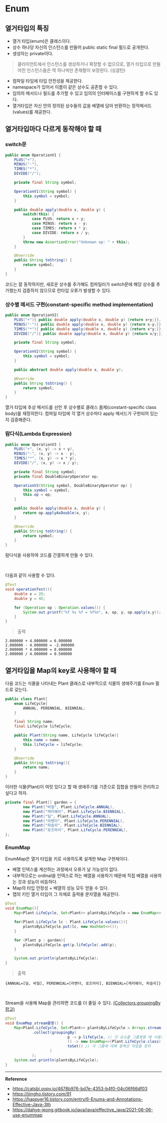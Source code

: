 # Enum

## 열거타입의 특징
- 열거 타입(enum)은 클래스이다.
- 상수 하나당 자신의 인스턴스를 만들어 public static final 필드로 공개한다.
- 생성자는 private이다.
> 클라이언트에서 인스턴스를 생성하거나 확장할 수 없으므로, 열거 타입으로 만들어진 인스턴스들은 딱 하나씩만 존재함이 보장된다. (싱글턴)
- 컴파일 타임에 타입 안전성을 제공한다.
- namespace가 있어서 이름이 같은 상수도 공존할 수 있다.
- 임의의 메서드나 필드를 추가할 수 있고 임의의 인터페이스를 구현하게 할 수도 있다.
- 열거타입은 자신 안의 정의된 상수들의 값을 배열에 담아 반환하는 정적메서드(values)를 제공한다.

## 열거타입마다 다르게 동작해야 할 때

### switch문
```java
public enum OperationV1 {
    PLUS("+"),
    MINUS("-"),
    TIMES("*"),
    DIVIDE("/");

    private final String symbol;

    OperationV1(String symbol) {
        this.symbol = symbol;
    }

    public double apply(double x, double y) {
        switch(this) {
            case PLUS: return x + y;
            case MINUS: return x - y;
            case TIMES: return x * y;
            case DIVIDE: return x / y;
        }
        throw new AssertionError("Unknown op: " + this);
    }

    @Override
    public String toString() {
        return symbol;
    }
}
```
코드는 잘 동작하지만, 새로운 상수를 추가해도 컴파일러가 switch문에 해당 상수를 추가했는지 검증하지 않으므로 런타임 오류가 발생할 수 있다.

### 상수별 메서드 구현(constant-specific method implementation)
```java
public enum OperationV2{
    PLUS("+"){ public double apply(double x, double y) {return x+y;}},
    MINUS("-"){ public double apply(double x, double y) {return x-y;}},
    TIMES("*"){ public double apply(double x, double y) {return x*y;}},
    DIVIDE("/"){ public double apply(double x, double y) {return x/y;}};

    private final String symbol;

    OperationV2(String symbol) {
        this.symbol = symbol;
    }

    public abstract double apply(double x, double y);

    @Override
    public String toString() {
        return symbol;
    }
}
```
열거 타입에 추상 메서드를 선언 후 상수별로 클래스 몸체(constant-specific class body)를 재정의한다. 컴파일 타임에 각 열거 상수마다 apply 메서드가 구현되어 있는지 검증해준다.

### 람다식(Lambda Expression)
```java
public enum OperationV3 {
    PLUS("+", (x, y) -> x + y),
    MINUS("-", (x, y) -> x - y),
    TIMES("*", (x, y) -> x * y),
    DIVIDE("/", (x, y) -> x / y);

    private final String symbol;
    private final DoubleBinaryOperator op;

    OperationV3(String symbol, DoubleBinaryOperator op) {
        this.symbol = symbol;
        this.op = op;
    }

    public double apply(double x, double y) {
        return op.applyAsDouble(x, y);
    }

    @Override
    public String toString() {
        return symbol;
    }
}
```
람다식을 사용하여 코드를 간결하게 만들 수 있다.

<br>

다음과 같이 사용할 수 있다.
```java
@Test
void operationTest(){
    double x = 2D;
    double y = 4D;

    for (Operation op : Operation.values()) {
        System.out.printf("%f %s %f = %f%n", x, op, y, op.apply(x,y));
    }
}
```
> 출력
```
2.000000 + 4.000000 = 6.000000
2.000000 - 4.000000 = -2.000000
2.000000 * 4.000000 = 8.000000
2.000000 / 4.000000 = 0.500000
```

## 열거타입을 Map의 key로 사용해야 할 때

다음 코드는 식물을 나타내는 Plant 클래스로 내부적으로 식물의 생애주기를 Enum 필드로 갖는다.
```java
public class Plant{
    enum LifeCycle{
        ANNUAL, PERENNIAL, BIENNIAL;
    }

    final String name;
    final LifeCycle lifeCycle;

    public Plant(String name, LifeCycle lifeCycle){
        this.name = name;
        this.lifeCycle = lifeCycle;
    }

    @Override
    public String toString(){
        return name;
    }
}
```
이러한 식물(Plant)이 여럿 있다고 할 때 생애주기를 기준으로 집합을 만들어 관리하고 싶다고 하자.
```java
private final Plant[] garden = {
        new Plant("바질", Plant.LifeCycle.ANNUAL),
        new Plant("캐러웨이", Plant.LifeCycle.BIENNIAL),
        new Plant("딜", Plant.LifeCycle.ANNUAL),
        new Plant("라벤더", Plant.LifeCycle.PERENNIAL),
        new Plant("파슬리", Plant.LifeCycle.BIENNIAL),
        new Plant("로즈마리", Plant.LifeCycle.PERENNIAL),
};
```

### EnumMap
EnumMap은 열거 타입을 키로 사용하도록 설계한 Map 구현체이다.
- 배열 인덱스를 계산하는 과정에서 오류가 날 가능성이 없다.
- 내부적으로는 ordinal을 인덱스로 하는 배열을 사용하기 때문에 직접 배열을 사용하는 것과 성능이 비등하다.
- Map의 타입 안정성 + 배열의 성능 모두 얻을 수 있다.
- 맵의 키인 열거 타입이 그 자체로 출력용 문자열을 제공한다.
```java
@Test
void EnumMap(){
    Map<Plant.LifeCycle, Set<Plant>> plantsByLifeCycle = new EnumMap<>(Plant.LifeCycle.class);

    for(Plant.LifeCycle lc : Plant.LifeCycle.values()){
        plantsByLifeCycle.put(lc, new HashSet<>());
    }

    for (Plant p : garden){
        plantsByLifeCycle.get(p.lifeCycle).add(p);
    }

    System.out.println(plantsByLifeCycle);
}
```
> 출력
```
{ANNUAL=[딜, 바질], PERENNIAL=[라벤더, 로즈마리], BIENNIAL=[캐러웨이, 파슬리]}
```

<br>

Stream을 사용해 Map을 관리하면 코드를 더 줄일 수 있다. [(Collectors.groupingBy 참고)](https://umanking.github.io/2021/07/31/java-stream-grouping-by-example/)
```java
@Test
void EnumMap_stream활용() {
    Map<Plant.LifeCycle, Set<Plant>> plantsByLifeCycle = Arrays.stream(garden)
            .collect(groupingBy(
                            p -> p.lifeCycle, // 각 요소를 그룹화할 때 사용할 키를 반환
                            () -> new EnumMap<>(Plant.LifeCycle.class), // 결과 Map의 구현을 제공
                            toSet() // 각 그룹에 대해 컬렉션 작업을 정의
                    )
            );
    System.out.println(plantsByLifeCycle);
}
```
---
**Reference**
- https://catsbi.oopy.io/4678b976-bd7e-4353-b4f0-04c06f66df03
- https://jjingho.tistory.com/91
- https://happyer16.tistory.com/entry/6-Enums-and-Annotations-Effective-Java-3th
- https://dahye-jeong.gitbook.io/java/java/effective_java/2021-06-06-use-enummap
